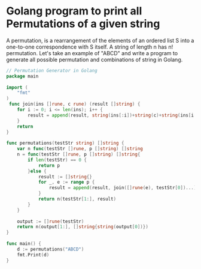 # Golang program to print all Permutations of a given string
A permutation, is a rearrangement of the elements of an ordered list S into a one-to-one correspondence with S itself. A string of length n has n! permutation. Let's take an example of "ABCD" and write a program to generate all possible permutation and combinations of string in Golang.

``` go
// Permutation Generator in Golang
package main
  
import (
    "fmt"  
)   
 func join(ins []rune, c rune) (result []string) {
    for i := 0; i <= len(ins); i++ {
        result = append(result, string(ins[:i])+string(c)+string(ins[i:]))
    }
    return
}
  
func permutations(testStr string) []string {
    var n func(testStr []rune, p []string) []string
    n = func(testStr []rune, p []string) []string{
        if len(testStr) == 0 {
            return p
        }else {
            result := []string{}
            for _, e := range p {
                result = append(result, join([]rune(e), testStr[0])...)
            }
            return n(testStr[1:], result)
        }
    }
  
    output := []rune(testStr)
    return n(output[1:], []string{string(output[0])})
}
  
func main() {   
    d := permutations("ABCD")
    fmt.Print(d)
}
```